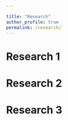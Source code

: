 ```yaml
---

title: "Research"
author_profile: true
permalink: /research/
---
```


# Research 1



# Research 2



# Research 3

